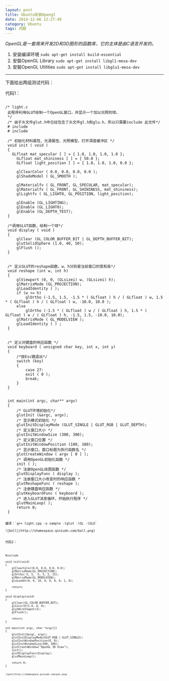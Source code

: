 ```yaml
---
layout: post
title: Ubuntu安装Opengl
date: 2014-12-06 12:27:49 
category: Ubuntu
tags: 问题
---
```

*OpenGL是一套用来开发2D和3D图形的函数库，它的主体是由C语言开发的。*

1. 安装编译环境
`sudo apt-get install build-essential`
2. 安裝OpenGL Library
`sudo apt-get install libgl1-mesa-dev`
3. 安裝OpenGL Utilities
`sudo apt-get install libglu1-mesa-dev`

-------------------------
下面给出两组测试代码：

代码1：
<pre><code = "cpp">
/* light.c
 此程序利用GLUT绘制一个OpenGL窗口，并显示一个加以光照的球。
 */
 /* 由于头文件glut.h中已经包含了头文件gl.h和glu.h，所以只需要include 此文件*/
 # include <GL/glut.h>
 # include <stdlib.h>
  
 /* 初始化材料属性、光源属性、光照模型，打开深度缓冲区 */
 void init ( void )
 {
   GLfloat mat_specular [ ] = { 1.0, 1.0, 1.0, 1.0 };
     GLfloat mat_shininess [ ] = { 50.0 };
     GLfloat light_position [ ] = { 1.0, 1.0, 1.0, 0.0 };
 
     glClearColor ( 0.0, 0.0, 0.0, 0.0 );
     glShadeModel ( GL_SMOOTH );
 
     glMaterialfv ( GL_FRONT, GL_SPECULAR, mat_specular);
     glMaterialfv ( GL_FRONT, GL_SHININESS, mat_shininess);
     glLightfv ( GL_LIGHT0, GL_POSITION, light_position);
 
     glEnable (GL_LIGHTING);
     glEnable (GL_LIGHT0);
     glEnable (GL_DEPTH_TEST);
 }
 
 /*调用GLUT函数，绘制一个球*/
 void display ( void )
 {
     glClear (GL_COLOR_BUFFER_BIT | GL_DEPTH_BUFFER_BIT);
     glutSolidSphere (1.0, 40, 50);
     glFlush ();
 }
 
 
 /* 定义GLUT的reshape函数，w、h分别是当前窗口的宽和高*/
 void reshape (int w, int h)
 {
     glViewport (0, 0, (GLsizei) w, (GLsizei) h);
     glMatrixMode (GL_PROJECTION);
     glLoadIdentity ( );
     if (w <= h)
         glOrtho (-1.5, 1.5, -1.5 * ( GLfloat ) h / ( GLfloat ) w, 1.5 * ( GLfloat ) h / ( GLfloat ) w, -10.0, 10.0 );
     else
         glOrtho (-1.5 * ( GLfloat ) w / ( GLfloat ) h, 1.5 * ( GLfloat ) w / ( GLfloat ) h, -1.5, 1.5, -10.0, 10.0);
     glMatrixMode ( GL_MODELVIEW );
     glLoadIdentity ( ) ;
 }
 
 
 /* 定义对键盘的响应函数 */
 void keyboard ( unsigned char key, int x, int y)
 {
     /*按Esc键退出*/
     switch (key) 
     {
         case 27:
         exit ( 0 );
         break;
     }
 }
 
 
 int main(int argc, char** argv)
 {
     /* GLUT环境初始化*/
     glutInit (&argc, argv);
     /* 显示模式初始化 */
     glutInitDisplayMode (GLUT_SINGLE | GLUT_RGB | GLUT_DEPTH);
     /* 定义窗口大小 */
     glutInitWindowSize (300, 300);
     /* 定义窗口位置 */
     glutInitWindowPosition (100, 100);
     /* 显示窗口，窗口标题为执行函数名 */
     glutCreateWindow ( argv [ 0 ] );
     /* 调用OpenGL初始化函数 */
     init ( );
     /* 注册OpenGL绘图函数 */
     glutDisplayFunc ( display );
     /* 注册窗口大小改变时的响应函数 *
     glutReshapeFunc ( reshape );
     /* 注册键盘响应函数 */
     glutKeyboardFunc ( keyboard );
     /* 进入GLUT消息循环，开始执行程序 */
     glutMainLoop( );
     return 0;
 }
<code/><pre/>

编译：`g++ light.cpp -o sample -lglut -lGL -lGLU`

![boll](http://shamospace.qiniudn.com/ball.png)


代码2：

<pre><code = "cpp">
#include <GL/glut.h>

void init(void)
{
    glClearColor(0.0, 0.0, 0.0, 0.0);
    glMatrixMode(GL_PROJECTION);
    glOrtho(-5, 5, -5, 5, 5, 15);
    glMatrixMode(GL_MODELVIEW);
    gluLookAt(0, 0, 10, 0, 0, 0, 0, 1, 0);

    return;
}

void display(void)
{
    glClear(GL_COLOR_BUFFER_BIT);
    glColor3f(1.0, 0, 0);
    glutWireTeapot(3);
    glFlush();

    return;
}

int main(int argc, char *argv[])
{
    glutInit(&argc, argv);
    glutInitDisplayMode(GLUT_RGB | GLUT_SINGLE);
    glutInitWindowPosition(0, 0);
    glutInitWindowSize(300, 300);
    glutCreateWindow("OpenGL 3D View");
    init();
    glutDisplayFunc(display);
    glutMainLoop();

    return 0;
}
<code><pre/>

![pot](http://shamospace.qiniudn.com/pot.png)




